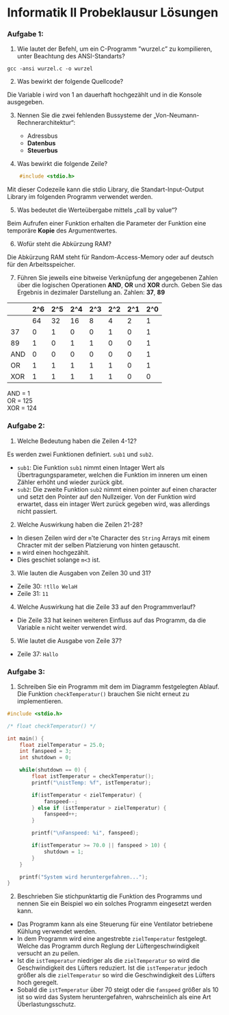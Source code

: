 # Informatik II Probeklausur Lösungen
### Aufgabe 1:
1. Wie lautet der Befehl, um ein C-Programm ”wurzel.c” zu kompilieren, unter Beachtung des ANSI-Standarts?

``` shell
gcc -ansi wurzel.c -o wurzel
```
2. Was bewirkt der folgende Quellcode?

Die Variable i wird von 1 an dauerhaft hochgezählt und in die Konsole ausgegeben.

3. Nennen Sie die zwei fehlenden Bussysteme der „Von-Neumann-Rechnerarchitektur“:
	* Adressbus
	* **Datenbus**
	* **Steuerbus**

4. Was bewirkt die folgende Zeile?
``` c
	#include <stdio.h>
```

Mit dieser Codezeile kann die stdio Library, die Standart-Input-Output Library im folgenden Programm verwendet werden.

5. Was bedeutet die Werteübergabe mittels „call by value“?

Beim Aufrufen einer Funktion erhalten die Parameter der Funktion eine temporäre **Kopie** des Argumentwertes.

6. Wofür steht die Abkürzung RAM?

Die Abkürzung RAM steht für Random-Access-Memory oder auf deutsch für den Arbeitsspeicher.

7. Führen Sie jeweils eine bitweise Verknüpfung der angegebenen Zahlen über die logischen Operationen **AND**, **OR** und **XOR** durch. Geben Sie das Ergebnis in dezimaler Darstellung an.
Zahlen: **37**, **89**

|     | 2^6 | 2^5 | 2^4 | 2^3 | 2^2 | 2^1 | 2^0 |
| --- | --- | --- | --- | --- | --- | --- | --- |
|     | 64  | 32  | 16  | 8   | 4   | 2   | 1   |  
| 37  | 0   | 1   | 0   | 0   | 1   | 0   | 1   |
| 89  | 1   | 0   | 1   | 1   | 0   | 0   | 1   |
| AND | 0   | 0   | 0   | 0   | 0   | 0   | 1   |
| OR  | 1   | 1   | 1   | 1   | 1   | 0   | 1   |
| XOR | 1   | 1   | 1   | 1   | 1   | 0   | 0   |

AND = 1 <br>
OR = 125 <br>
XOR = 124 <br>

### Aufgabe 2:

1. Welche Bedeutung haben die Zeilen 4-12?

Es werden zwei Funktionen definiert. `sub1` und `sub2`.
- `sub1`: Die Funktion `sub1` nimmt einen Intager Wert als Übertragungsparameter, welchen die Funktion im inneren um einen Zähler erhöht und wieder zurück gibt.
- `sub2`: Die zweite Funktion `sub2` nimmt einen pointer auf einen character und setzt den Pointer auf den Nullzeiger. Von der Funktion wird erwartet, dass ein intager Wert zurück gegeben wird, was allerdings nicht passiert.

2. Welche Auswirkung haben die Zeilen 21-28?

- In diesen Zeilen wird der `m`'te Character des `String` Arrays mit einem Chracter mit der selben Platzierung von hinten getauscht.
- `m` wird einen hochgezählt.
- Dies geschiet solange `m<3` ist.

3. Wie lauten die Ausgaben von Zeilen 30 und 31?

- Zeile 30: `!tllo WelaH`
- Zeile 31: `11`

4. Welche Auswirkung hat die Zeile 33 auf den Programmverlauf?

- Die Zeile 33 hat keinen weiteren Einfluss auf das Programm, da die Variable `m` nicht weiter verwendet wird.

5. Wie lautet die Ausgabe von Zeile 37?

- Zeile 37: `Hallo`


### Aufgabe 3:

1. Schreiben Sie ein Programm mit dem im Diagramm festgelegten Ablauf. Die Funktion `checkTemperatur()` brauchen Sie nicht erneut zu implementieren.

``` c
#include <stdio.h>

/* float checkTemperatur() */

int main() {
	float zielTemperatur = 25.0;
	int fanspeed = 3;
	int shutdown = 0;

	while(shutdown == 0) {
		float istTemperatur = checkTemperatur();
		printf("\nistTemp: %f", istTemperatur);

		if(istTemperatur < zielTemperatur) {
			fanspeed--;
		} else if (istTemperatur > zielTemperatur) {
			fanspeed++;
		}

		printf("\nFanspeed: %i", fanspeed);

		if(istTemperatur >= 70.0 || fanspeed > 10) {
			shutdown = 1;
		}
	}

	printf("System wird heruntergefahren...");
}
```

2. Beschrieben Sie stichpunktartig die Funktion des Programms und nennen Sie ein Beispiel wo ein solches Programm eingesetzt werden kann.

- Das Programm kann als eine Steuerung für eine Ventilator betriebene Kühlung verwendet werden.
- In dem Programm wird eine angestrebte `zielTemperatur` festgelegt. Welche das Programm durch Reglung der Lüftergeschwindigkeit versucht an zu peilen.
- Ist die `istTemperatur` niedriger als die `zielTemperatur` so wird die Geschwindigkeit des Lüfters reduziert. Ist die `istTemperatur` jedoch größer als die `zielTemperatur` so wird die Geschwindigkeit des Lüfters hoch geregelt.
- Sobald die `istTemperatur` über 70 steigt oder die `fanspeed` größer als 10 ist so wird das System heruntergefahren, wahrscheinlich als eine Art Überlastungsschutz.
